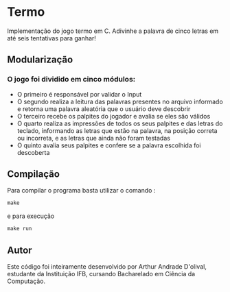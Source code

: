 # Termo

Implementação do jogo termo em C. Adivinhe a palavra de cinco letras em até seis tentativas para ganhar!

## Modularização
### O jogo foi dividido em cinco módulos: 
- O primeiro é responsável por validar o Input
- O segundo realiza a leitura das palavras presentes no arquivo informado e retorna uma palavra aleatória que o usuário deve descobrir
- O terceiro recebe os palpites do jogador e avalia se eles são válidos
- O quarto realiza as impressões de todos os seus palpites e das letras do teclado, informando as letras que estão na palavra, na posição correta ou incorreta, e as letras que ainda não foram testadas
- O quinto avalia seus palpites e confere se a palavra escolhida foi descoberta

## Compilação
Para compilar o programa basta utilizar o comando : 
~~~C
make
~~~
e para execução
~~~C
make run
~~~

## Autor

Este código foi inteiramente desenvolvido por Arthur Andrade D'olival, estudante da Instituição IFB, cursando Bacharelado em Ciência da Computação.

